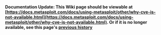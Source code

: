 <!-- Maintainers:  Please do not modify this file directly, create a pull request instead -->

**Documentation Update: This Wiki page should be viewable at [https://docs.metasploit.com/docs/using-metasploit/other/why-cve-is-not-available.html](https://docs.metasploit.com/docs/using-metasploit/other/why-cve-is-not-available.html). Or if it is no longer available, see this page's [previous history](./_history)**

